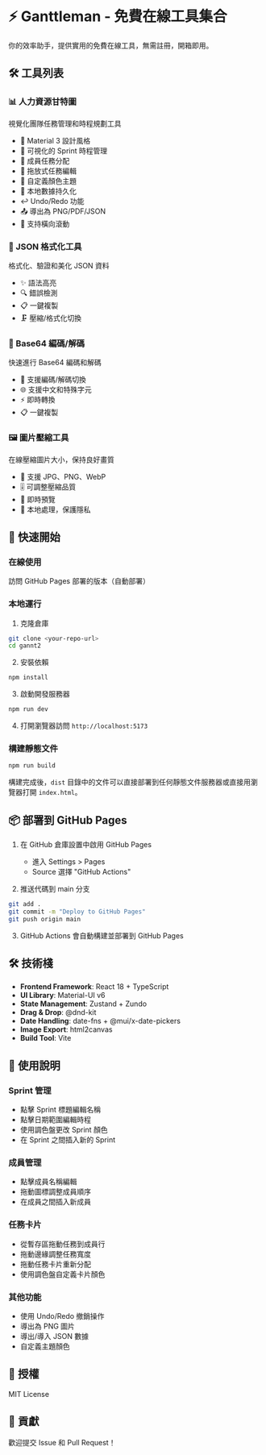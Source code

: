 # ⚡ Ganttleman - 免費在線工具集合

你的效率助手，提供實用的免費在線工具，無需註冊，開箱即用。

## 🛠️ 工具列表

### 📊 人力資源甘特圖
視覺化團隊任務管理和時程規劃工具
- 🎨 Material 3 設計風格
- 📅 可視化的 Sprint 時程管理
- 👥 成員任務分配
- 🎯 拖放式任務編輯
- 🎨 自定義顏色主題
- 💾 本地數據持久化
- ↩️ Undo/Redo 功能
- 📤 導出為 PNG/PDF/JSON
- 📱 支持橫向滾動

### 📝 JSON 格式化工具
格式化、驗證和美化 JSON 資料
- ✨ 語法高亮
- 🔍 錯誤檢測
- 📋 一鍵複製
- 🗜️ 壓縮/格式化切換

### 🔐 Base64 編碼/解碼
快速進行 Base64 編碼和解碼
- 🔄 支援編碼/解碼切換
- 🌐 支援中文和特殊字元
- ⚡ 即時轉換
- 📋 一鍵複製

### 🖼️ 圖片壓縮工具
在線壓縮圖片大小，保持良好畫質
- 📸 支援 JPG、PNG、WebP
- 🎚️ 可調整壓縮品質
- 👀 即時預覽
- 💾 本地處理，保護隱私

## 🚀 快速開始

### 在線使用

訪問 GitHub Pages 部署的版本（自動部署）

### 本地運行

1. 克隆倉庫
```bash
git clone <your-repo-url>
cd gannt2
```

2. 安裝依賴
```bash
npm install
```

3. 啟動開發服務器
```bash
npm run dev
```

4. 打開瀏覽器訪問 `http://localhost:5173`

### 構建靜態文件

```bash
npm run build
```

構建完成後，`dist` 目錄中的文件可以直接部署到任何靜態文件服務器或直接用瀏覽器打開 `index.html`。

## 📦 部署到 GitHub Pages

1. 在 GitHub 倉庫設置中啟用 GitHub Pages
   - 進入 Settings > Pages
   - Source 選擇 "GitHub Actions"

2. 推送代碼到 main 分支
```bash
git add .
git commit -m "Deploy to GitHub Pages"
git push origin main
```

3. GitHub Actions 會自動構建並部署到 GitHub Pages

## 🛠️ 技術棧

- **Frontend Framework**: React 18 + TypeScript
- **UI Library**: Material-UI v6
- **State Management**: Zustand + Zundo
- **Drag & Drop**: @dnd-kit
- **Date Handling**: date-fns + @mui/x-date-pickers
- **Image Export**: html2canvas
- **Build Tool**: Vite

## 📝 使用說明

### Sprint 管理
- 點擊 Sprint 標題編輯名稱
- 點擊日期範圍編輯時程
- 使用調色盤更改 Sprint 顏色
- 在 Sprint 之間插入新的 Sprint

### 成員管理
- 點擊成員名稱編輯
- 拖動圖標調整成員順序
- 在成員之間插入新成員

### 任務卡片
- 從暫存區拖動任務到成員行
- 拖動邊緣調整任務寬度
- 拖動任務卡片重新分配
- 使用調色盤自定義卡片顏色

### 其他功能
- 使用 Undo/Redo 撤銷操作
- 導出為 PNG 圖片
- 導出/導入 JSON 數據
- 自定義主題顏色

## 📄 授權

MIT License

## 🤝 貢獻

歡迎提交 Issue 和 Pull Request！
